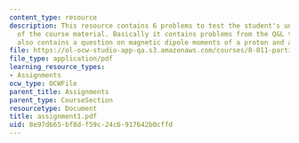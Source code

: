 ```yaml
---
content_type: resource
description: This resource contains 6 problems to test the student's understanding
  of the course material. Basically it contains problems from the Q&L textbook. It
  also contains a question on magnetic dipole moments of a proton and a neutron.
file: https://ol-ocw-studio-app-qa.s3.amazonaws.com/courses/8-811-particle-physics-ii-fall-2005/8e97d665bf8df59c24c6917642b0cffd_assignment1.pdf
file_type: application/pdf
learning_resource_types:
- Assignments
ocw_type: OCWFile
parent_title: Assignments
parent_type: CourseSection
resourcetype: Document
title: assignment1.pdf
uid: 8e97d665-bf8d-f59c-24c6-917642b0cffd
---
```

